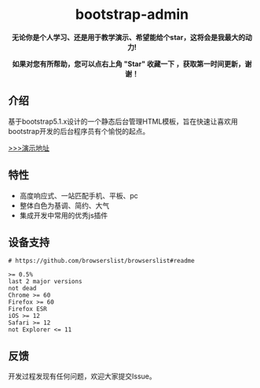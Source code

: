 <h1 align="center">bootstrap-admin</h1> 

<p align="center">    
    <b>无论你是个人学习、还是用于教学演示、希望能给个star，这将会是我最大的动力!</b>
</p>
<p align="center">    
    <b>如果对您有所帮助，您可以点右上角 "Star" 收藏一下 ，获取第一时间更新，谢谢！</b>
</p>


## 介绍

基于bootstrap5.1.x设计的一个静态后台管理HTML模板，旨在快速让喜欢用bootstrap开发的后台程序员有个愉悦的起点。

[>>>演示地址](https://ajiho.gitee.io/bootstrap-admin)

## 特性

- 高度响应式、一站匹配手机、平板、pc
- 整体白色为基调、简约、大气
- 集成开发中常用的优秀js插件

## 设备支持

~~~
# https://github.com/browserslist/browserslist#readme

>= 0.5%
last 2 major versions
not dead
Chrome >= 60
Firefox >= 60
Firefox ESR
iOS >= 12
Safari >= 12
not Explorer <= 11
~~~

## 反馈

开发过程发现有任何问题，欢迎大家提交Issue。


